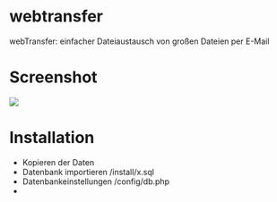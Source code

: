 # webtransfer
webTransfer: einfacher Dateiaustausch von großen Dateien per E-Mail

# Screenshot
<img src="https://www.se-medien.de/images/produkte_webtransfer_easyupload.png">

# Installation

* Kopieren der Daten
* Datenbank importieren /install/x.sql
* Datenbankeinstellungen /config/db.php
*